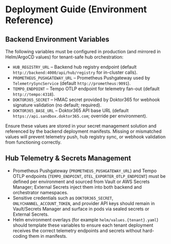 # Deployment Guide (Environment Reference)

## Backend Environment Variables

The following variables must be configured in production (and mirrored in Helm/ArgoCD values) for tenant-safe hub orchestration:

- `HUB_REGISTRY_URL` – Backend hub registry endpoint (default `http://backend:4000/api/hub/registry` for in-cluster calls).
- `PROMETHEUS_PUSHGATEWAY_URL` – Prometheus Pushgateway used by `TelemetrySyncService` (default `http://prometheus:9091`).
- `TEMPO_ENDPOINT` – Tempo OTLP endpoint for telemetry fan-out (default `http://tempo:4318`).
- `DOKTOR365_SECRET` – HMAC secret provided by Doktor365 for webhook signature validation (no default; required).
- `DOKTOR365_BASE_URL` – Doktor365 API base URL (default `https://api.sandbox.doktor365.com`; override per environment).

Ensure these values are stored in your secret management solution and referenced by the backend deployment manifests. Missing or mismatched values will prevent telemetry push, hub registry sync, or webhook validation from functioning correctly.

## Hub Telemetry & Secrets Management

- Prometheus Pushgateway (`PROMETHEUS_PUSHGATEWAY_URL`) and Tempo OTLP endpoints (`TEMPO_ENDPOINT`, `OTEL_EXPORTER_OTLP_ENDPOINT`) must be defined per environment and sourced from Vault or AWS Secrets Manager; External Secrets inject them into both backend and orchestrator namespaces.
- Sensitive credentials such as `DOKTOR365_SECRET`, `ONLYCHANNEL_ACCOUNT_TOKEN`, and provider API keys should remain in Vault/Secrets Manager and surface in pods via sealed secrets or External Secrets.
- Helm environment overlays (for example `helm/values.{tenant}.yaml`) should template these variables to ensure each tenant deployment receives the correct telemetry endpoints and secrets without hard-coding them in manifests.
